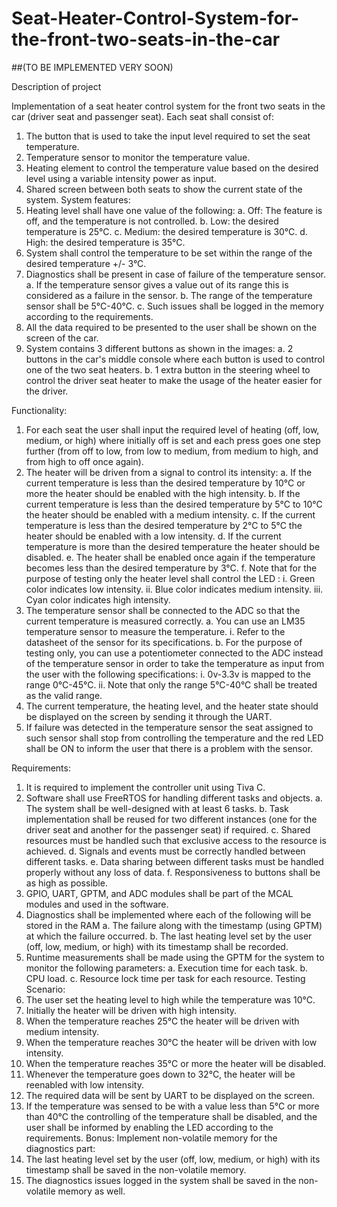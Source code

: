 # Seat-Heater-Control-System-for-the-front-two-seats-in-the-car
##(TO BE IMPLEMENTED VERY SOON)


Description of project

Implementation of a seat heater control system for the front two seats in the car (driver seat and passenger 
seat).
Each seat shall consist of:
1. The button that is used to take the input level required to set the seat temperature.
2. Temperature sensor to monitor the temperature value.
3. Heating element to control the temperature value based on the desired level using a variable intensity
power as input.
4. Shared screen between both seats to show the current state of the system. 
System features:
1. Heating level shall have one value of the following:
  a. Off: The feature is off, and the temperature is not controlled.
  b. Low: the desired temperature is 25°C.
  c. Medium: the desired temperature is 30°C.
  d. High: the desired temperature is 35°C.
2. System shall control the temperature to be set within the range of the desired temperature +/- 3°C.
3. Diagnostics shall be present in case of failure of the temperature sensor.
  a. If the temperature sensor gives a value out of its range this is considered as a failure in the 
sensor.
  b. The range of the temperature sensor shall be 5°C-40°C.
  c. Such issues shall be logged in the memory according to the requirements.
4. All the data required to be presented to the user shall be shown on the screen of the car.
5. System contains 3 different buttons as shown in the images:
  a. 2 buttons in the car's middle console where each button is used to control one of the two seat
heaters.
  b. 1 extra button in the steering wheel to control the driver seat heater to make the usage of the 
heater easier for the driver.


Functionality:
1. For each seat the user shall input the required level of heating (off, low, medium, or high) where 
initially off is set and each press goes one step further (from off to low, from low to medium, from 
medium to high, and from high to off once again).
2. The heater will be driven from a signal to control its intensity:
  a. If the current temperature is less than the desired temperature by 10°C or more the heater 
should be enabled with the high intensity.
  b. If the current temperature is less than the desired temperature by 5°C to 10°C the heater 
should be enabled with a medium intensity.
  c. If the current temperature is less than the desired temperature by 2°C to 5°C the heater should 
be enabled with a low intensity.
  d. If the current temperature is more than the desired temperature the heater should be 
disabled.
  e. The heater shall be enabled once again if the temperature becomes less than the desired 
temperature by 3°C.
  f. Note that for the purpose of testing only the heater level shall control the LED :
    i. Green color indicates low intensity.
    ii. Blue color indicates medium intensity.
    iii. Cyan color indicates high intensity.
3. The temperature sensor shall be connected to the ADC so that the current temperature is measured 
correctly.
  a. You can use an LM35 temperature sensor to measure the temperature.
    i. Refer to the datasheet of the sensor for its specifications.
  b. For the purpose of testing only, you can use a potentiometer connected to the ADC instead of 
  the temperature sensor in order to take the temperature as input from the user with the 
  following specifications:
    i. 0v-3.3v is mapped to the range 0°C-45°C.
    ii. Note that only the range 5°C-40°C shall be treated as the valid range.
4. The current temperature, the heating level, and the heater state should be displayed on the screen by 
sending it through the UART.
5. If failure was detected in the temperature sensor the seat assigned to such sensor shall stop from 
controlling the temperature and the red LED shall be ON to inform the user that there is a problem 
with the sensor.



Requirements:
1. It is required to implement the controller unit using Tiva C.
2. Software shall use FreeRTOS for handling different tasks and objects.
  a. The system shall be well-designed with at least 6 tasks.
  b. Task implementation shall be reused for two different instances (one for the driver seat and 
  another for the passenger seat) if required.
  c. Shared resources must be handled such that exclusive access to the resource is achieved.
  d. Signals and events must be correctly handled between different tasks.
  e. Data sharing between different tasks must be handled properly without any loss of data.
  f. Responsiveness to buttons shall be as high as possible.
3. GPIO, UART, GPTM, and ADC modules shall be part of the MCAL modules and used in the software.
4. Diagnostics shall be implemented where each of the following will be stored in the RAM
  a. The failure along with the timestamp (using GPTM) at which the failure occurred.
  b. The last heating level set by the user (off, low, medium, or high) with its timestamp shall be 
  recorded.
5. Runtime measurements shall be made using the GPTM for the system to monitor the following 
parameters:
  a. Execution time for each task.
  b. CPU load.
  c. Resource lock time per task for each resource.
Testing Scenario:
1. The user set the heating level to high while the temperature was 10°C.
2. Initially the heater will be driven with high intensity.
3. When the temperature reaches 25°C the heater will be driven with medium intensity.
4. When the temperature reaches 30°C the heater will be driven with low intensity.
5. When the temperature reaches 35°C or more the heater will be disabled.
6. Whenever the temperature goes down to 32°C, the heater will be reenabled with low intensity.
7. The required data will be sent by UART to be displayed on the screen.
8. If the temperature was sensed to be with a value less than 5°C or more than 40°C the controlling of 
the temperature shall be disabled, and the user shall be informed by enabling the LED according to 
the requirements.
Bonus:
Implement non-volatile memory for the diagnostics part:
1. The last heating level set by the user (off, low, medium, or high) with its timestamp shall be saved in 
the non-volatile memory.
2. The diagnostics issues logged in the system shall be saved in the non-volatile memory as well.


